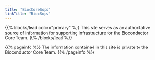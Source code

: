 ```yaml
---
title: "BiocCoreSops"
linkTitle: "BiocSops"
---
```

{{% blocks/lead color="primary" %}}
This site serves as an authoritative source of information for supporting infrastructure for the Bioconductor Core Team.
{{% /blocks/lead %}}


{{% pageinfo %}}
The information contained in this site is private to the Bioconductor Core Team.
{{% /pageinfo %}}
